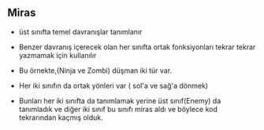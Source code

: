 ## Miras

- üst sınıfta temel davranışlar tanımlanır
- Benzer davranış içerecek olan her sınıfta ortak fonksiyonları tekrar tekrar yazmamak için kullanılır

- Bu örnekte,(Ninja ve Zombi) düşman iki tür var.  
- Her iki sınıfın da ortak yönleri var ( sol'a ve sağ'a dönmek)
- Bunları her iki sınıfta da tanımlamak yerine üst sınıf(Enemy) da tanımladık ve diğer iki sınıf bu sınıfı miras aldı ve böylece kod tekrarından kaçmış olduk.
